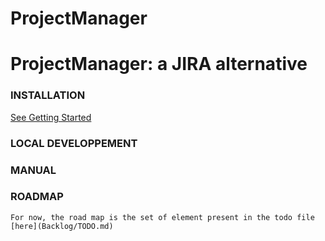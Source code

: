 ProjectManager
==============

# ProjectManager: a JIRA alternative

### INSTALLATION

[See Getting Started](getting-started.md)

### LOCAL DEVELOPPEMENT

### MANUAL



### ROADMAP
    For now, the road map is the set of element present in the todo file [here](Backlog/TODO.md)